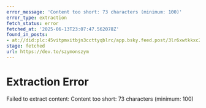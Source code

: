 ```yaml
---
error_message: 'Content too short: 73 characters (minimum: 100)'
error_type: extraction
fetch_status: error
fetched_at: '2025-06-13T23:07:47.562078Z'
found_in_posts:
- at://did:plc:45vitpmxitbjn3ccttyqblrc/app.bsky.feed.post/3lr6xwtkkxc2d
stage: fetched
url: https://dev.to/szymonszym
---
```


# Extraction Error

Failed to extract content: Content too short: 73 characters (minimum: 100)